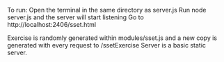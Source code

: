 To run:
  Open the terminal in the same directory as server.js
  Run node server.js and the server will start listening
  Go to http://localhost:2406/sset.html
  
Exercise is randomly generated within modules/sset.js
  and a new copy is generated with every request to /ssetExercise
Server is a basic static server.
